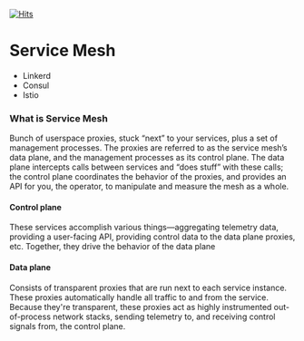 [![Hits](https://hits.seeyoufarm.com/api/count/incr/badge.svg?url=https%3A%2F%2Fgithub.com%2Fakilans%2Fservice-mesh&count_bg=%2379C83D&title_bg=%23555555&icon=&icon_color=%23E7E7E7&title=hits&edge_flat=false)](https://hits.seeyoufarm.com)

# Service Mesh

- Linkerd
- Consul
- Istio

### What is Service Mesh

Bunch of userspace proxies, stuck “next” to your services, plus a set of management processes. The proxies are referred to as the service mesh’s data plane, and the management processes as its control plane. The data plane intercepts calls between services and “does stuff” with these calls; the control plane coordinates the behavior of the proxies, and provides an API for you, the operator, to manipulate and measure the mesh as a whole.

#### Control plane

These services accomplish various things—aggregating telemetry data, providing a user-facing API, providing control data to the data plane proxies, etc. Together, they drive the behavior of the data plane

#### Data plane

Consists of transparent proxies that are run next to each service instance. These proxies automatically handle all traffic to and from the service. Because they're transparent, these proxies act as highly instrumented out-of-process network stacks, sending telemetry to, and receiving control signals from, the control plane.
